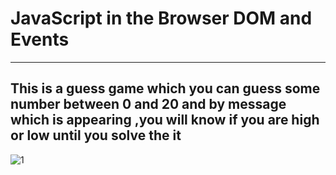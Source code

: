 # JavaScript in the Browser DOM and Events
----
This is a guess game which you can guess some number between 0 and 20 and by message which is appearing ,you will know if you are high or low  until you solve the it
----
![1](https://user-images.githubusercontent.com/91760639/187264803-9c8abdce-fa35-4564-a4eb-3526fc2752da.jpg)
